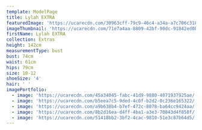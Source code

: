 ```yaml
---
template: ModelPage
title: Lylah EXTRA
featuredImage: 'https://ucarecdn.com/30963cff-79c9-46c4-a34a-a7c706c31869/'
imageThumbnail: 'https://ucarecdn.com/71e7a4aa-8809-42bf-90dc-91842ed0bd11/'
firstName: Lylah EXTRA
collection: Extras
height: 142cm
measurementType: bust
bust: 74cm
waist: 61cm
hips: 79cm
size: 10-12
shoeSize: '4'
hair: ' '
imagePortfolio:
  - image: 'https://ucarecdn.com/45a34045-fabc-41d9-9880-4071937925ae/'
  - image: 'https://ucarecdn.com/b5eea7c5-9ded-4c0f-b2d2-0c236e165322/'
  - image: 'https://ucarecdn.com/a9b638b4-b7ef-472c-8078-ba64cc9424aa/'
  - image: 'https://ucarecdn.com/8b2d16ea-d4ff-4ba1-a3e3-70843d4f858f/'
  - image: 'https://ucarecdn.com/51418bb2-3bf2-4cac-9810-51e3c87b64d5/'
---
```


